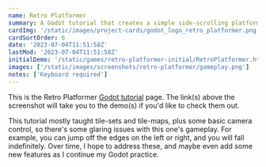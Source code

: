 ```yaml
---
name: Retro Platformer
summary: A Godot tutorial that creates a simple side-scrolling platformer
cardImg: '/static/images/project-cards/godot_logo_retro_platformer.png'
cardSortOrder: 6
date: '2023-07-04T11:51:58Z'
lastMod: '2023-07-04T11:51:58Z'
initialDemo: '/static/games/retro-platformer-initial/RetroPlatformer.html'
images: ['/static/images/screenshots/retro-platformer/gameplay.png']
notes: ['Keyboard required']
---
```


This is the Retro Platformer [Godot tutorial][1] page. The link(s) above the screenshot will take you to the demo(s) if
you'd like to check them out.

This tutorial mostly taught tile-sets and tile-maps, plus some basic camera control, so there's some glaring issues
with this one's gameplay. For example, you can jump off the edges on the left or right, and you will fall indefinitely.
Over time, I hope to address these, and maybe even add some new features as I continue my Godot practice.

[1]: https://www.codingkaiju.com/tutorials/beginner-godot-2d-platformer/

